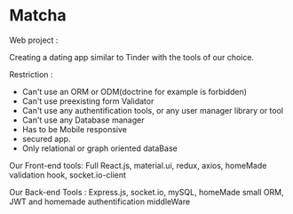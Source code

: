 # Matcha

Web project :

Creating a dating app similar to Tinder with the tools of our choice.

Restriction : 
- Can't use an ORM or ODM(doctrine for example is forbidden)
- Can't use preexisting form Validator
- Can't use any authentification tools, or any user manager library or tool
- Can't use any Database manager
- Has to be Mobile responsive
- secured app.
- Only relational or graph oriented dataBase

Our Front-end tools:
Full React.js, material.ui, redux, axios, homeMade validation hook, socket.io-client

Our Back-end Tools :
Express.js, socket.io, mySQL, homeMade small ORM, JWT and homemade authentification middleWare
